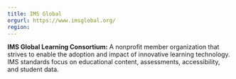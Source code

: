```yaml
---
title: IMS Global
orgurl: https://www.imsglobal.org/
region:
---
```

**IMS Global Learning Consortium:** A nonprofit member organization that strives to enable the adoption and impact of innovative learning technology. IMS standards focus on educational content, assessments, accessibility, and student data.
